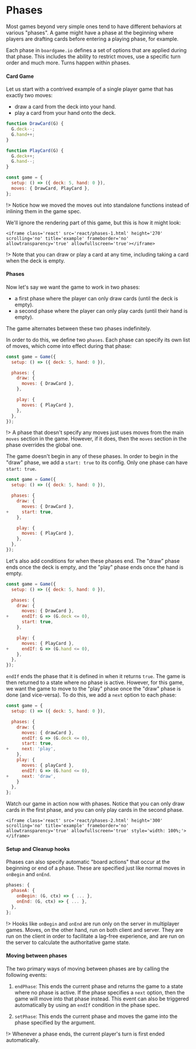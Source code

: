 # Phases

Most games beyond very simple ones tend to have different
behaviors at various "phases". A game might have a phase
at the beginning where players are drafting cards before
entering a playing phase, for example.

Each phase in `boardgame.io` defines a set of options
that are applied during that phase. This includes the
ability to restrict moves, use a specific turn order and much more.
Turns happen within phases.

#### Card Game

Let us start with a contrived example of a single player
game that has exactly two moves:

- draw a card from the deck into your hand.
- play a card from your hand onto the deck.

```js
function DrawCard(G) {
  G.deck--;
  G.hand++;
}

function PlayCard(G) {
  G.deck++;
  G.hand--;
}

const game = {
  setup: () => ({ deck: 5, hand: 0 }),
  moves: { DrawCard, PlayCard },
};
```

!> Notice how we moved the moves out into standalone functions
instead of inlining them in the game spec.

We'll ignore the rendering part of this game, but this is how it might look:

```react
<iframe class='react' src='react/phases-1.html' height='270' scrolling='no' title='example' frameborder='no' allowtransparency='true' allowfullscreen='true'></iframe>
```

!> Note that you can draw or play a card at any time, including taking a card when the deck is empty.

#### Phases

Now let's say we want the game to work in two phases:

- a first phase where the player can only draw cards (until the deck is empty).
- a second phase where the player can only play cards (until their hand is empty).

The game alternates between these two phases indefinitely.

In order to do this, we define two `phases`. Each phase can specify its own
list of moves, which come into effect during that phase:

```js
const game = Game({
  setup: () => ({ deck: 5, hand: 0 }),

  phases: {
    draw: {
      moves: { DrawCard },
    },

    play: {
      moves: { PlayCard },
    },
  },
});
```

!> A phase that doesn't specify any moves just uses moves from
the main `moves` section in the game. However, if it does,
then the `moves` section in the phase overrides the global
one.

The game doesn't begin in any of these phases. In order to begin
in the "draw" phase, we add a `start: true` to its config. Only
one phase can have `start: true`.

```js
const game = Game({
  setup: () => ({ deck: 5, hand: 0 }),

  phases: {
    draw: {
      moves: { DrawCard },
+     start: true,
    },

    play: {
      moves: { PlayCard },
    },
  },
});
```

Let's also add conditions for when these phases end. The "draw"
phase ends once the deck is empty, and the "play" phase ends once
the hand is empty.

```js
const game = Game({
  setup: () => ({ deck: 5, hand: 0 }),

  phases: {
    draw: {
      moves: { DrawCard },
+     endIf: G => (G.deck <= 0),
      start: true,
    },

    play: {
      moves: { PlayCard },
+     endIf: G => (G.hand <= 0),
    },
  },
});
```

`endIf` ends the phase that it is defined in when it returns
`true`. The game is then returned to a state where no phase is
active. However, for this game, we want the game to move to
the "play" phase once the "draw" phase is done (and vice-versa).
To do this, we add a `next` option to each phase:

```js
const game = {
  setup: () => ({ deck: 5, hand: 0 }),

  phases: {
    draw: {
      moves: { drawCard },
      endIf: G => (G.deck <= 0),
      start: true,
+     next: 'play',
    },
    play: {
      moves: { playCard },
      endIf: G => (G.hand <= 0),
+     next: 'draw',
    }
  },
};
```

Watch our game in action now with phases. Notice that you can only draw cards in the first
phase, and you can only play cards in the second phase.

```react
<iframe class='react' src='react/phases-2.html' height='300' scrolling='no' title='example' frameborder='no' allowtransparency='true' allowfullscreen='true' style='width: 100%;'></iframe>
```

#### Setup and Cleanup hooks

Phases can also specify automatic "board actions" that occur at the beginning or
end of a phase. These are specified just like normal moves in `onBegin` and `onEnd`.

```js
phases: {
  phaseA: {
    onBegin: (G, ctx) => { ... },
    onEnd: (G, ctx) => { ... },
  },
};
```

!> Hooks like `onBegin` and `onEnd` are run only on the server in
multiplayer games. Moves, on the other hand, run on both client
and server. They are run on the client in order to facilitate
a lag-free experience, and are run on the server to calculate the
authoritative game state.

#### Moving between phases

The two primary ways of moving between phases are by calling the
following events:

1. `endPhase`: This ends the current phase and returns the game
   to a state where no phase is active. If the phase specifies a
   `next` option, then the game will move into that phase instead.
   This event can also be triggered automatically by using an `endIf`
   condition in the phase spec.

2. `setPhase`: This ends the current phase and moves the game into
   the phase specified by the argument.

!> Whenever a phase ends, the current player's turn is first ended automatically.
